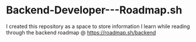 # Backend-Developer---Roadmap.sh
I created this repository as a space to store information I learn while reading through the backend roadmap @ https://roadmap.sh/backend
